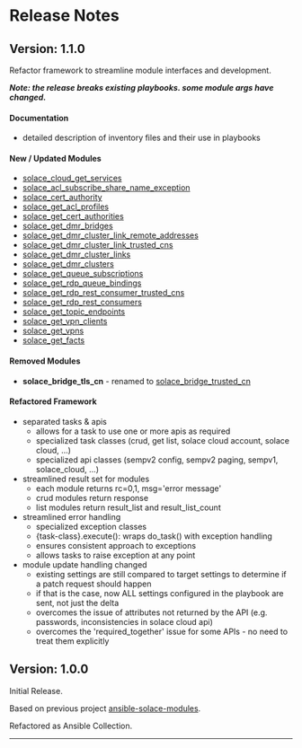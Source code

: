 # Release Notes

## Version: 1.1.0
Refactor framework to streamline module interfaces and development.

_**Note: the release breaks existing playbooks. some module args have changed.**_

#### Documentation
  * detailed description of inventory files and their use in playbooks

#### New / Updated Modules
  * [solace_cloud_get_services](https://solace-iot-team.github.io/ansible-solace-collection/modules/solace_cloud_get_services.html)
  * [solace_acl_subscribe_share_name_exception](https://solace-iot-team.github.io/ansible-solace-collection/modules/solace_acl_subscribe_share_name_exception.html)
  * [solace_cert_authority](https://solace-iot-team.github.io/ansible-solace-collection/modules/solace_cert_authority.html)
  * [solace_get_acl_profiles](https://solace-iot-team.github.io/ansible-solace-collection/modules/solace_get_acl_profiles.html)
  * [solace_get_cert_authorities](https://solace-iot-team.github.io/ansible-solace-collection/modules/solace_get_cert_authorities.html)
  * [solace_get_dmr_bridges](https://solace-iot-team.github.io/ansible-solace-collection/modules/solace_get_dmr_bridges.html)
  * [solace_get_dmr_cluster_link_remote_addresses](https://solace-iot-team.github.io/ansible-solace-collection/modules/solace_get_dmr_cluster_link_remote_addresses.html)
  * [solace_get_dmr_cluster_link_trusted_cns](https://solace-iot-team.github.io/ansible-solace-collection/modules/solace_get_dmr_cluster_link_trusted_cns.html)
  * [solace_get_dmr_cluster_links](https://solace-iot-team.github.io/ansible-solace-collection/modules/solace_get_dmr_cluster_links.html)
  * [solace_get_dmr_clusters](https://solace-iot-team.github.io/ansible-solace-collection/modules/solace_get_dmr_clusters.html)
  * [solace_get_queue_subscriptions](https://solace-iot-team.github.io/ansible-solace-collection/modules/solace_get_queue_subscriptions.html)
  * [solace_get_rdp_queue_bindings](https://solace-iot-team.github.io/ansible-solace-collection/modules/solace_get_rdp_queue_bindings.html)
  * [solace_get_rdp_rest_consumer_trusted_cns](https://solace-iot-team.github.io/ansible-solace-collection/modules/solace_get_rdp_rest_consumer_trusted_cns.html)
  * [solace_get_rdp_rest_consumers](https://solace-iot-team.github.io/ansible-solace-collection/modules/solace_get_rdp_rest_consumers.html)
  * [solace_get_topic_endpoints](https://solace-iot-team.github.io/ansible-solace-collection/modules/solace_get_topic_endpoints.html)
  * [solace_get_vpn_clients](https://solace-iot-team.github.io/ansible-solace-collection/modules/solace_get_vpn_clients.html)
  * [solace_get_vpns](https://solace-iot-team.github.io/ansible-solace-collection/modules/solace_get_vpns.html)
  * [solace_get_facts](https://solace-iot-team.github.io/ansible-solace-collection/modules/solace_get_facts.html)

#### Removed Modules

  * **solace_bridge_tls_cn** - renamed to [solace_bridge_trusted_cn](https://solace-iot-team.github.io/ansible-solace-collection/modules/solace_bridge_trusted_cn.html)

#### Refactored Framework

* separated tasks & apis
  - allows for a task to use one or more apis as required
  - specialized task classes (crud, get list, solace cloud account, solace cloud, ...)
  - specialized api classes (sempv2 config, sempv2 paging, sempv1, solace_cloud, ...)
* streamlined result set for modules
  - each module returns rc=0,1, msg='error message'
  - crud modules return response
  - list modules return result_list and result_list_count
* streamlined error handling
  - specialized exception classes
  - {task-class}.execute(): wraps do_task() with exception handling
  - ensures consistent approach to exceptions
  - allows tasks to raise exception at any point
* module update handling changed
  - existing settings are still compared to target settings to determine if a patch request should happen
  - if that is the case, now ALL settings configured in the playbook are sent, not just the delta
  - overcomes the issue of attributes not returned by the API (e.g. passwords, inconsistencies in solace cloud api)
  - overcomes the 'required_together' issue for some APIs - no need to treat them explicitly

## Version: 1.0.0
Initial Release.

Based on previous project [ansible-solace-modules](https://github.com/solace-iot-team/ansible-solace-modules).

Refactored as Ansible Collection.

---
